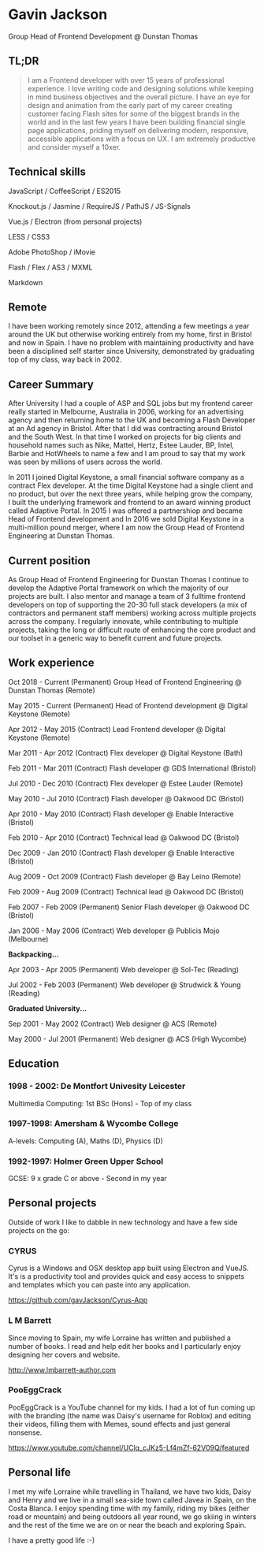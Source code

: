 # Gavin Jackson

Group Head of Frontend Development @ Dunstan Thomas
 
## TL;DR

> I am a Frontend developer with over 15 years of professional experience. I love writing code and designing solutions while keeping in mind business objectives and the overall picture.  I have an eye for design and animation from the early part of my career creating customer facing Flash sites for some of the biggest brands in the world and in the last few years I have been building financial single page applications, priding myself on delivering modern, responsive, accessible applications with a focus on UX.  I am extremely productive and consider myself a 10xer.


## Technical skills

JavaScript / CoffeeScript / ES2015

Knockout.js / Jasmine / RequireJS / PathJS / JS-Signals 

Vue.js / Electron (from personal projects)

LESS / CSS3

Adobe PhotoShop / iMovie

Flash / Flex / AS3 / MXML

Markdown

## Remote 

I have been working remotely since 2012, attending a few meetings a year around the UK but otherwise working entirely from my home, first in Bristol and now in Spain.  I have no problem with maintaining productivity and have been a disciplined self starter since University, demonstrated by graduating top of my class, way back in 2002. 

## Career Summary

After University I had a couple of ASP and SQL jobs but my frontend career really started in Melbourne, Australia in 2006, working for an advertising agency and then returning home to the UK and becoming a Flash Developer at an Ad agency in Bristol. After that I did was contracting around Bristol and the South West.  In that time I worked on projects for big clients and household names such as Nike, Mattel, Hertz, Estee Lauder, BP, Intel, Barbie and HotWheels to name a few and I am proud to say that my work was seen by millions of users across the world.
  
In 2011 I joined Digital Keystone, a small financial software company as a contract Flex developer.  At the time Digital Keystone had a single client and no product, but over the next three years, while helping grow the company, I built the underlying framework and frontend to an award winning product called Adaptive Portal. In 2015 I was offered a partnershiop and became Head of Frontend development and In 2016 we sold Digital Keystone in a multi-million pound merger, where I am now the Group Head of Frontend Engineering at Dunstan Thomas.

## Current position

As Group Head of Frontend Engineering for Dunstan Thomas I continue to develop the Adaptive Portal framework on which the majority of our projects are built.  I also mentor and manage a team of 3 fulltime frontend developers on top of supporting the 20-30 full stack developers (a mix of contractors and permanent staff members) working across multiple projects across the company. I regularly innovate, while contributing to multiple projects, taking the long or difficult route of enhancing the core product and our toolset in a generic way to benefit current and future projects.  


## Work experience

Oct 2018 - Current (Permanent)
Group Head of Frontend Engineering @ Dunstan Thomas (Remote)

May 2015 - Current (Permanent)
Head of Frontend development @ Digital Keystone (Remote)

Apr 2012 - May 2015 (Contract)
Lead Frontend developer @ Digital Keystone (Remote)

Mar 2011 - Apr 2012 (Contract)
Flex developer @ Digital Keystone (Bath)

Feb 2011 - Mar 2011 (Contract)
Flash developer @ GDS International (Bristol)

Jul 2010 - Dec 2010 (Contract)
Flex developer @ Estee Lauder (Remote)

May 2010 - Jul 2010 (Contract)
Flash developer @ Oakwood DC (Bristol)

Apr 2010 - May 2010 (Contract)
Flash developer @ Enable Interactive (Bristol)

Feb 2010 - Apr 2010 (Contract)
Technical lead @ Oakwood DC (Bristol)

Dec 2009 - Jan 2010 (Contract)
Flash developer @ Enable Interactive (Bristol)

Aug 2009 - Oct 2009 (Contract)
Flash developer @ Bay Leino (Remote)

Feb 2009 - Aug 2009 (Contract)
Technical lead @ Oakwood DC (Bristol)

Feb 2007 - Feb 2009 (Permanent)
Senior Flash developer @ Oakwood DC (Bristol)

Jan 2006 - May 2006 (Contract)
Web developer @ Publicis Mojo (Melbourne)

**Backpacking...**

Apr 2003 - Apr 2005 (Permanent)
Web developer @ Sol-Tec (Reading)

Jul 2002 - Feb 2003 (Permanent)
Web developer @ Strudwick & Young (Reading)

**Graduated University...**

Sep 2001 - May 2002 (Contract)
Web designer @ ACS (Remote)

May 2000 - Jul 2001 (Permanent)
Web designer @ ACS (High Wycombe)

## Education

### 1998 - 2002: De Montfort Univesity Leicester

Multimedia Computing: 1st BSc (Hons) - Top of my class

### 1997-1998: Amersham & Wycombe College

A-levels: Computing (A), Maths (D), Physics (D)

### 1992-1997: Holmer Green Upper School

GCSE: 9 x grade C or above - Second in my year

## Personal projects

Outside of work I like to dabble in new technology and have a few side projects on the go:

### CYRUS
 
Cyrus is a Windows and OSX desktop app built using Electron and VueJS.  It's is a productivity tool and provides quick and easy access to snippets and templates which you can paste into any application.  

https://github.com/gavJackson/Cyrus-App

### L M Barrett

Since moving to Spain, my wife Lorraine has written and published a number of books.  I read and help edit her books and I particularly enjoy designing her covers and website.

http://www.lmbarrett-author.com

### PooEggCrack

PooEggCrack is a YouTube channel for my kids.  I had a lot of fun coming up with the branding (the name was Daisy's username for Roblox)  and editing their videos, filling them with Memes, sound effects and just general nonsense.

https://www.youtube.com/channel/UClq_cJKz5-Lf4mZf-62V09Q/featured

## Personal life

I met my wife Lorraine while travelling in Thailand, we have two kids, Daisy and Henry and we live in a small sea-side town called Javea in Spain, on the Costa Blanca. I enjoy spending time with my family, riding my bikes (either road or mountain) and being outdoors all year round, we go skiing in winters and the rest of the time we are on or near the beach and exploring Spain.  

I have a pretty good life :-)